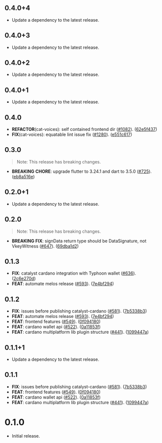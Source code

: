 ## 0.4.0+4

 - Update a dependency to the latest release.

## 0.4.0+3

 - Update a dependency to the latest release.

## 0.4.0+2

 - Update a dependency to the latest release.

## 0.4.0+1

 - Update a dependency to the latest release.

## 0.4.0

 - **REFACTOR**(cat-voices): self contained frontend dir ([#1082](https://github.com/input-output-hk/catalyst-voices/issues/1082)). ([62e5f437](https://github.com/input-output-hk/catalyst-voices/commit/62e5f43778fab323d7c1e4ebab4b5e89c1ba0cb5))
 - **FIX**(cat-voices): equatable lint issue fix ([#1280](https://github.com/input-output-hk/catalyst-voices/issues/1280)). ([e551c617](https://github.com/input-output-hk/catalyst-voices/commit/e551c61702ab4a229c88119a43611a42516b2665))

## 0.3.0

> Note: This release has breaking changes.

 - **BREAKING** **CHORE**: upgrade flutter to 3.24.1 and dart to 3.5.0 ([#725](https://github.com/input-output-hk/catalyst-voices/issues/725)). ([eb8a516e](https://github.com/input-output-hk/catalyst-voices/commit/eb8a516edbd25386c0fbe41501285870abf82543))

## 0.2.0+1

 - Update a dependency to the latest release.

## 0.2.0

> Note: This release has breaking changes.

 - **BREAKING** **FIX**: signData return type should be DataSignature, not VkeyWitness ([#647](https://github.com/input-output-hk/catalyst-voices/issues/647)). ([69dba1d2](https://github.com/input-output-hk/catalyst-voices/commit/69dba1d24022eb77cc03ac670dda0da047304766))

## 0.1.3

 - **FIX**: catalyst cardano integration with Typhoon wallet ([#636](https://github.com/input-output-hk/catalyst-voices/issues/636)). ([2c6e270d](https://github.com/input-output-hk/catalyst-voices/commit/2c6e270ddcb95389ac417ffe5f60ccabc04b5931))
 - **FEAT**: automate melos release ([#593](https://github.com/input-output-hk/catalyst-voices/issues/593)). ([7e4bf294](https://github.com/input-output-hk/catalyst-voices/commit/7e4bf294a81c8aa73a91170969d2189201869aa0))

## 0.1.2

 - **FIX**: issues before publishing catalyst-cardano ([#581](https://github.com/input-output-hk/catalyst-voices/issues/581)). ([7b5338b3](https://github.com/input-output-hk/catalyst-voices/commit/7b5338b3dd6ab028e56c958a3664b6bf20b24d65))
 - **FEAT**: automate melos release ([#593](https://github.com/input-output-hk/catalyst-voices/issues/593)). ([7e4bf294](https://github.com/input-output-hk/catalyst-voices/commit/7e4bf294a81c8aa73a91170969d2189201869aa0))
 - **FEAT**: frontend features ([#549](https://github.com/input-output-hk/catalyst-voices/issues/549)). ([0f094180](https://github.com/input-output-hk/catalyst-voices/commit/0f094180e4cf698365ab8633cceab830da09ec22))
 - **FEAT**: cardano wallet api ([#522](https://github.com/input-output-hk/catalyst-voices/issues/522)). ([0a11853f](https://github.com/input-output-hk/catalyst-voices/commit/0a11853f9885be3a59582ab14639562bc6a246dc))
 - **FEAT**: cardano multiplatform lib plugin structure ([#441](https://github.com/input-output-hk/catalyst-voices/issues/441)). ([1099447a](https://github.com/input-output-hk/catalyst-voices/commit/1099447ae5ad6064caa8462b753529bd80edf70b))

## 0.1.1+1

 - Update a dependency to the latest release.

## 0.1.1

 - **FIX**: issues before publishing catalyst-cardano ([#581](https://github.com/input-output-hk/catalyst-voices/issues/581)). ([7b5338b3](https://github.com/input-output-hk/catalyst-voices/commit/7b5338b3dd6ab028e56c958a3664b6bf20b24d65))
 - **FEAT**: frontend features ([#549](https://github.com/input-output-hk/catalyst-voices/issues/549)). ([0f094180](https://github.com/input-output-hk/catalyst-voices/commit/0f094180e4cf698365ab8633cceab830da09ec22))
 - **FEAT**: cardano wallet api ([#522](https://github.com/input-output-hk/catalyst-voices/issues/522)). ([0a11853f](https://github.com/input-output-hk/catalyst-voices/commit/0a11853f9885be3a59582ab14639562bc6a246dc))
 - **FEAT**: cardano multiplatform lib plugin structure ([#441](https://github.com/input-output-hk/catalyst-voices/issues/441)). ([1099447a](https://github.com/input-output-hk/catalyst-voices/commit/1099447ae5ad6064caa8462b753529bd80edf70b))

# 0.1.0

* Initial release.
